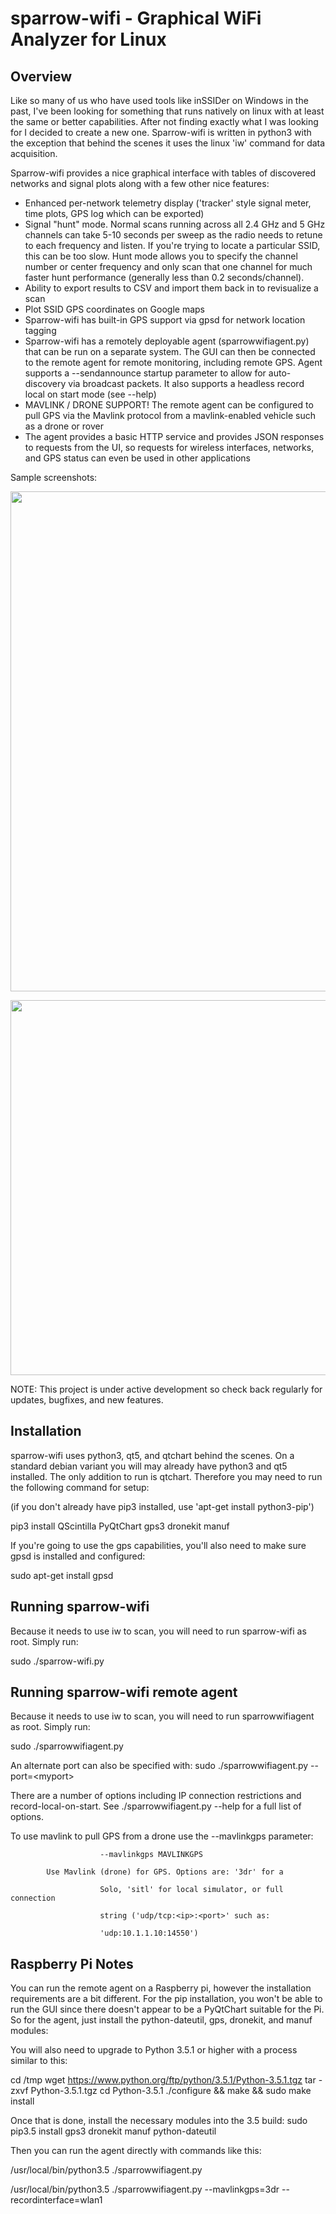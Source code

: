 # sparrow-wifi - Graphical WiFi Analyzer for Linux

## Overview
Like so many of us who have used tools like inSSIDer on Windows in the past, I've been looking for something that runs natively on linux with at least the same or better capabilities.  After not finding exactly what I was looking for I decided to create a new one.  Sparrow-wifi is written in python3 with the exception that behind the scenes it uses the linux 'iw' command for data acquisition.

Sparrow-wifi provides a nice graphical interface with tables of discovered networks and signal plots along with a few other nice features:

- Enhanced per-network telemetry display ('tracker' style signal meter, time plots, GPS log which can be exported)
- Signal "hunt" mode.  Normal scans running across all 2.4 GHz and 5 GHz channels can take 5-10 seconds per sweep as the radio needs to retune to each frequency and listen.  If you're trying to locate a particular SSID, this can be too slow.  Hunt mode allows you to specify the channel number or center frequency and only scan that one channel for much faster hunt performance (generally less than 0.2 seconds/channel).
- Ability to export results to CSV and import them back in to revisualize a scan
- Plot SSID GPS coordinates on Google maps
- Sparrow-wifi has built-in GPS support via gpsd for network location tagging
- Sparrow-wifi has a remotely deployable agent (sparrowwifiagent.py) that can be run on a separate system.  The GUI can then be connected to the remote agent for remote monitoring, including remote GPS.  Agent supports a --sendannounce startup parameter to allow for auto-discovery via broadcast packets.  It also supports a headless record local on start mode (see --help)
- MAVLINK / DRONE SUPPORT!  The remote agent can be configured to pull GPS via the Mavlink protocol from a mavlink-enabled vehicle such as a drone or rover
- The agent provides a basic HTTP service and provides JSON responses to requests from the UI, so requests for wireless interfaces, networks, and GPS status can even be used in other applications

Sample screenshots:

<p align="center">
  <img src="https://github.com/ghostop14/sparrow-wifi/blob/master/sparrow-screenshot.png" width="800"/>
</p>

<p align="center">
  <img src="https://github.com/ghostop14/sparrow-wifi/blob/master/telemetry-screenshot.png" width="600"/>
</p>

NOTE: This project is under active development so check back regularly for updates, bugfixes, and new features.

## Installation
sparrow-wifi uses python3, qt5, and qtchart behind the scenes.  On a standard debian variant you will may already have python3 and qt5 installed.  The only addition to run is qtchart.  Therefore you may need to run the following command for setup:

(if you don't already have pip3 installed, use 'apt-get install python3-pip')

pip3 install QScintilla PyQtChart gps3 dronekit manuf

If you're going to use the gps capabilities, you'll also need to make sure gpsd is installed and configured:

sudo apt-get install gpsd


## Running sparrow-wifi
Because it needs to use iw to scan, you will need to run sparrow-wifi as root.  Simply run:

sudo ./sparrow-wifi.py

## Running sparrow-wifi remote agent
Because it needs to use iw to scan, you will need to run sparrowwifiagent as root.  Simply run:

sudo ./sparrowwifiagent.py

An alternate port can also be specified with:
sudo ./sparrowwifiagent.py --port=&lt;myport&gt;

There are a number of options including IP connection restrictions and record-local-on-start.  See ./sparrowwifiagent.py --help for a full list of options.

To use mavlink to pull GPS from a drone use the --mavlinkgps parameter:

                        --mavlinkgps MAVLINKGPS

			Use Mavlink (drone) for GPS. Options are: '3dr' for a

                        Solo, 'sitl' for local simulator, or full connection

                        string ('udp/tcp:<ip>:<port>' such as:

                        'udp:10.1.1.10:14550')


## Raspberry Pi Notes

You can run the remote agent on a Raspberry pi, however the installation requirements are a bit different.  For the pip installation, you won't be able to run the GUI since there doesn't appear to be a PyQtChart suitable for the Pi.  So for the agent, just install the python-dateutil, gps, dronekit, and manuf modules:

You will also need to upgrade to Python 3.5.1 or higher with a process similar to this:

cd /tmp
wget https://www.python.org/ftp/python/3.5.1/Python-3.5.1.tgz
tar -zxvf Python-3.5.1.tgz
cd Python-3.5.1
./configure && make && sudo make install

Once that is done, install the necessary modules into the 3.5 build:
sudo pip3.5 install gps3 dronekit manuf python-dateutil

Then you can run the agent directly with commands like this:

/usr/local/bin/python3.5 ./sparrowwifiagent.py

/usr/local/bin/python3.5 ./sparrowwifiagent.py --mavlinkgps=3dr --recordinterface=wlan1



